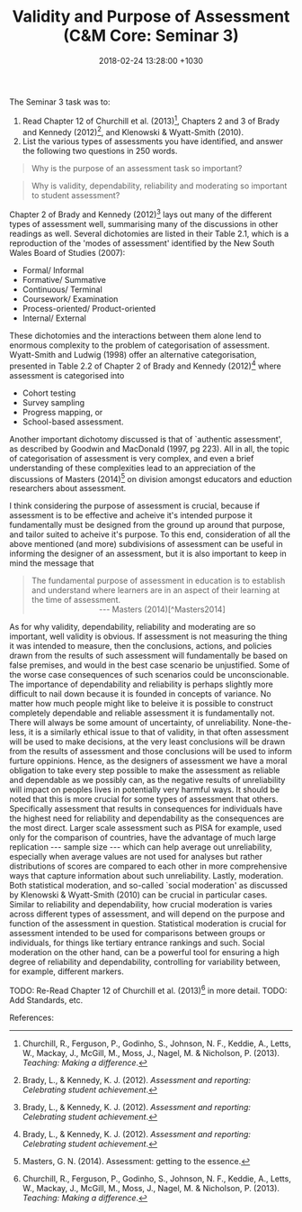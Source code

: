 ﻿---
layout: post
title:  "Validity and Purpose of Assessment (C&M Core: Seminar 3)"
date:   2018-02-24 13:28:00 +1030
categories: MTeach CMcore seminar
---

The Seminar 3 task was to: 

1. Read Chapter 12 of Churchill et al. (2013)[^Churchill2013], Chapters 2 and 3 of Brady and Kennedy (2012)[^Brady2012], and Klenowski & Wyatt-Smith (2010).
2. List the various types of assessments you have identified, and answer the following two questions in 250 words.

<blockquote markdown="1">
Why is the purpose of an assessment task so important?
</blockquote>

<blockquote markdown="1">
Why is validity, dependability, reliability and moderating so important to student assessment?
</blockquote>

Chapter 2 of Brady and Kennedy (2012)[^Brady2012] lays out many of the different types of assessment well, summarising many of the discussions in other readings as well. Several dichotomies are listed in their Table 2.1, which is a reproduction of the 'modes of assessment' identified by the New South Wales Board of Studies (2007):
- Formal/ Informal
- Formative/ Summative
- Continuous/ Terminal
- Coursework/ Examination
- Process-oriented/ Product-oriented
- Internal/ External

These dichotomies and the interactions between them alone lend to enormous complexity to the problem of categorisation of assessment. Wyatt-Smith and Ludwig (1998) offer an alternative categorisation, presented in Table 2.2 of Chapter 2 of Brady and Kennedy (2012)[^Brady2012] where assessment is categorised into
- Cohort testing
- Survey sampling
- Progress mapping, or
- School-based assessment.

Another important dichotomy discussed is that of `authentic assessment', as described by Goodwin and MacDonald (1997, pg 223). All in all, the topic of categorisation of assessment is very complex, and even a brief understanding of these complexities lead to an appreciation of the discussions of  Masters (2014)[^Masters2014] on division amongst educators and eduction researchers about assessment.

I think considering the purpose of assessment is crucial, because if assessment is to be effective and acheive it's intended purpose it fundamentally must be designed from the ground up around that purpose, and tailor suited to acheive it's purpose. To this end, consideration of all the above mentioned (and more) subdivisions of assessment can be useful in informing the designer of an assessment, but it is also important to keep in mind the message that

<blockquote markdown="1">
The fundamental purpose of assessment in education is to establish and understand where learners are in an aspect of their learning at the time of assessment.
<footer markdown="1" align="center">
--- Masters (2014)[^Masters2014]
</footer>
</blockquote>

As for why validity, dependability, reliability and moderating are so important, well validity is obvious. If assessment is not measuring the thing it was intended to measure, then the conclusions, actions, and policies drawn from the results of such assessment will fundamentally be based on false premises, and would in the best case scenario be unjustified. Some of the worse case consequences of such scenarios could be unconscionable. The importance of dependability and reliability is perhaps slightly more difficult to nail down because it is founded in concepts of variance. No matter how much people might like to beleive it is possible to construct completely dependable and reliable assessment it is fundamentally not. There will always be some amount of uncertainty, of unreliability. None-the-less, it is a similarly ethical issue to that of validity, in that often assessment will be used to make decisions, at the very least conclusions will be drawn from the results of assessment and those conclusions will be used to inform furture oppinions. Hence, as the designers of assessment we have a moral obligation to take every step possible to make the assessment as reliable and dependable as we possibly can, as the negative results of unreliability will impact on peoples lives in potentially very harmful ways. It should be noted that this is more crucial for some types of assessment that others. Specifically assessment that results in consequences for individuals have the highest need for reliability and dependability as the consequences are the most direct. Larger scale assessment such as PISA for example, used only for the comparison of countries, have the advantage of much large replication --- sample size --- which can help average out unreliability, especially when average values are not used for analyses but rather distributions of scores are compared to each other in more comprehensive ways that capture information about such unreliability. Lastly, moderation. Both statistical moderation, and so-called `social moderation' as discussed by Klenowski & Wyatt-Smith (2010) can be crucial in particular cases. Similar to reliability and dependability, how crucial moderation is varies across different types of assessment, and will depend on the purpose and function of the assessment in question. Statistical moderation is crucial for assessment intended to be used for comparisons between groups or individuals, for things like tertiary entrance rankings and such. Social moderation on the other hand, can be a powerful tool for ensuring a high degree of reliability and dependability, controlling for variability between, for example, different markers.

TODO: Re-Read Chapter 12 of Churchill et al. (2013)[^Churchill2013] in more detail.
TODO: Add Standards, etc.

References:

[^Churchill2013]: Churchill, R., Ferguson, P., Godinho, S., Johnson, N. F., Keddie, A., Letts, W., Mackay, J., McGill, M., Moss, J., Nagel, M. & Nicholson, P. (2013). *Teaching: Making a difference*.

[^Brady2012]: Brady, L., & Kennedy, K. J. (2012). *Assessment and reporting: Celebrating student achievement*.

[^Masters2014]: Masters, G. N. (2014). Assessment: getting to the essence.

